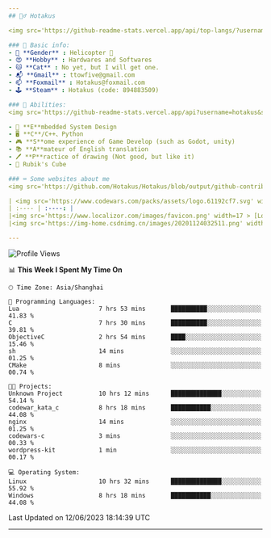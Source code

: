 ```yaml
---
## 🕵️‍♂️ Hotakus 

<img src='https://github-readme-stats.vercel.app/api/top-langs/?username=hotakus&layout=compact&theme=calm&border_radius=10&langs_count=6' width=350  align='right'>

### 📰 Basic info:
- 👬 **Gender** : Helicopter 🚁
- 😍 **Hobby** : Hardwares and Softwares
- 🐱 **Cat** : No yet, but I will get one.
- 📬 **Gmail** : ttowfive@gmail.com
- 📫 **Foxmail** : Hotakus@foxmail.com
- 🕹 **Steam** : Hotakus (code: 894883509)

### 💪 Abilities:
<img src='https://github-readme-stats.vercel.app/api?username=hotakus&show_icons=true&theme=calm&border_radius=10' width=350 align='right'>

- 🔌 **E**mbedded System Design
- 🖥 **C**/C++、Python
- 🎮 **S**ome experience of Game Develop (such as Godot, unity)
- 📚 **A**mateur of English translation 
- 🖊 **P**ractice of drawing (Not good, but like it) 
- 🎲 Rubik's Cube

### ⌨ Some websites about me
<img src='https://github.com/Hotakus/Hotakus/blob/output/github-contribution-grid-snake-dark.svg' width=450 align='right'>

| <img src='https://www.codewars.com/packs/assets/logo.61192cf7.svg' width=15 > [CodeWars](https://www.codewars.com/users/Hotakus) |<img src='https://www.codewars.com/users/Hotakus/badges/micro' width=150 >|  
| :---- | :----: | 
|<img src='https://www.localizor.com/images/favicon.png' width=17 > [Localizor](https://www.codewars.com/users/Hotakus)| <img src='https://www.localizor.com/images/localizor-logo.png' width=100 > |
|<img src='https://img-home.csdnimg.cn/images/20201124032511.png' width=30 > [CSDN](https://blog.csdn.net/qq_26106317?spm=1010.2135.3001.5421)|<img width=16 src="https://img-home.csdnimg.cn/images/20210108035947.gif"> <img src="https://csdnimg.cn/identity/blog4.png" width=16>|

---
```


<!--START_SECTION:waka-->
![Profile Views](http://img.shields.io/badge/Profile%20Views-7-blue)

📊 **This Week I Spent My Time On** 

```text
🕑︎ Time Zone: Asia/Shanghai

💬 Programming Languages: 
Lua                      7 hrs 53 mins       ██████████░░░░░░░░░░░░░░░   41.83 % 
C                        7 hrs 30 mins       ██████████░░░░░░░░░░░░░░░   39.81 % 
ObjectiveC               2 hrs 54 mins       ████░░░░░░░░░░░░░░░░░░░░░   15.46 % 
sh                       14 mins             ░░░░░░░░░░░░░░░░░░░░░░░░░   01.25 % 
CMake                    8 mins              ░░░░░░░░░░░░░░░░░░░░░░░░░   00.74 % 

🐱‍💻 Projects: 
Unknown Project          10 hrs 12 mins      ██████████████░░░░░░░░░░░   54.14 % 
codewar_kata_c           8 hrs 18 mins       ███████████░░░░░░░░░░░░░░   44.08 % 
nginx                    14 mins             ░░░░░░░░░░░░░░░░░░░░░░░░░   01.25 % 
codewars-c               3 mins              ░░░░░░░░░░░░░░░░░░░░░░░░░   00.33 % 
wordpress-kit            1 min               ░░░░░░░░░░░░░░░░░░░░░░░░░   00.17 % 

💻 Operating System: 
Linux                    10 hrs 32 mins      ██████████████░░░░░░░░░░░   55.92 % 
Windows                  8 hrs 18 mins       ███████████░░░░░░░░░░░░░░   44.08 % 
```


 Last Updated on 12/06/2023 18:14:39 UTC
<!--END_SECTION:waka-->

---
